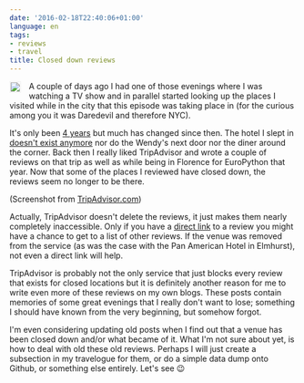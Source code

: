 ```yaml
---
date: '2016-02-18T22:40:06+01:00'
language: en
tags:
- reviews
- travel
title: Closed down reviews
---
```


<img src="/media/2016/closed.png" style="float:left;padding:1px;border:1px solid #EFEFEF;margin:0 1em 1em 0"/>
A couple of days ago I had one of those evenings where I was watching a TV show and
in parallel started looking up the places I visited while in the city that this
episode was taking place in (for the curious among you it was Daredevil and
therefore NYC).

It's only been [4 years][nyc] but much has changed since then. The hotel I slept
in [doesn't exist anymore][pac] nor do the Wendy's next door nor the diner
around the corner. Back then I really liked TripAdvisor and wrote a couple of
reviews on that trip as well as while being in Florence for EuroPython that
year. Now that some of the places I reviewed have closed down, the reviews seem
no longer to be there.

(Screenshot from [TripAdvisor.com](http://www.tripadvisor.com/Restaurant_Review-g47681-d893803-Reviews-Pop_Diner-Elmhurst_Queens_New_York.html))

Actually, TripAdvisor doesn't delete the reviews, it just makes them nearly
completely inaccessible. Only if you have a [direct link][dl] to a review you
might have a chance to get to a list of other reviews. If the venue was removed
from the service (as was the case with the Pan American Hotel in Elmhurst), not
even a direct link will help.

TripAdvisor is probably not the only service that just blocks every review that
exists for closed locations but it is definitely another reason for me to write
even more of these reviews on my own blogs. These posts contain memories of some
great evenings that I really don't want to lose; something I should have known
from the very beginning, but somehow forgot.

I'm even considering updating old posts when I find out that a venue has been
closed down and/or what became of it. What I'm not sure about yet, is how to
deal with old these old reviews. Perhaps I will just create a subsection in my
travelogue for them, or do a simple data dump onto Github, or something else
entirely. Let's see 😉

[pac]: http://www.qchron.com/editions/central/pan-american-hotel-being-sold-this-month/article_db232dc7-b42f-562d-ab09-73671a3b15d2.html
[dl]: http://www.tripadvisor.com/ShowUserReviews-g28970-d1426211-r126509932-Potenza-Washington_DC_District_of_Columbia.html
[nyc]: https://zerokspot.com/weblog/2012/12/02/the-march-that-was-awesome/
